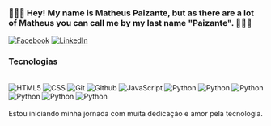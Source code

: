 ### 🚀🚀🚀 Hey! My name is Matheus Paizante, but as there are a lot of Matheus you can call me by my last name "Paizante". 🚀🚀🚀

[![Facebook](https://img.shields.io/badge/Facebook-1877F2?style=for-the-badge&logo=facebook&logoColor=white)](https://www.facebook.com/Paizante/)
[![LinkedIn](https://img.shields.io/badge/LinkedIn-0077B5?style=for-the-badge&logo=linkedin&logoColor=white)](https://www.linkedin.com/in/matheus-paizante-174a35112/)



### Tecnologias

<div style="display: inline_block"><br/>
<img aling="center" alt="HTML5" src="https://img.shields.io/badge/HTML5-E34F26?style=for-the-badge&logo=html5&logoColor=white">
<img aling="center" alt="CSS" src="https://img.shields.io/badge/CSS3-1572B6?style=for-the-badge&logo=css3&logoColor=white">
<img aling="center" alt="Git" src="https://img.shields.io/badge/GIT-E44C30?style=for-the-badge&logo=git&logoColor=white">
<img aling="center" alt="Github" src="https://img.shields.io/badge/GitHub-100000?style=for-the-badge&logo=github&logoColor=white">
<img aling="center" alt="JavaScript" src="https://img.shields.io/badge/JavaScript-F7DF1E?style=for-the-badge&logo=javascript&logoColor=black">
<img aling="center" alt="Python" src="https://img.shields.io/badge/Python-14354C?style=for-the-badge&logo=python&logoColor=white">  
<img aling="center" alt="Python" src="https://img.shields.io/badge/Node.js-43853D?style=for-the-badge&logo=node.js&logoColor=white"> 
<img aling="center" alt="Python" src="https://img.shields.io/badge/Java-ED8B00?style=for-the-badge&logo=openjdk&logoColor=white"> 
<img aling="center" alt="Python" src="https://img.shields.io/badge/React-20232A?style=for-the-badge&logo=react&logoColor=61DAFB">  
<img aling="center" alt="Python" src="https://img.shields.io/badge/Bootstrap-563D7C?style=for-the-badge&logo=bootstrap&logoColor=white">  
<img aling="center" alt="Python" src="https://img.shields.io/badge/MySQL-00000F?style=for-the-badge&logo=mysql&logoColor=white"> 


 

</div><br/>
Estou iniciando minha jornada com muita dedicação e amor pela tecnologia.
